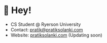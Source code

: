 # 👋 Hey!

- CS Student @ Ryerson University
- Contact: [pratik@pratiksolanki.com](pratik@pratiksolanki.com)
- Website: [pratiksolanki.com](https://www.pratiksolanki.com/) (Updating soon)
